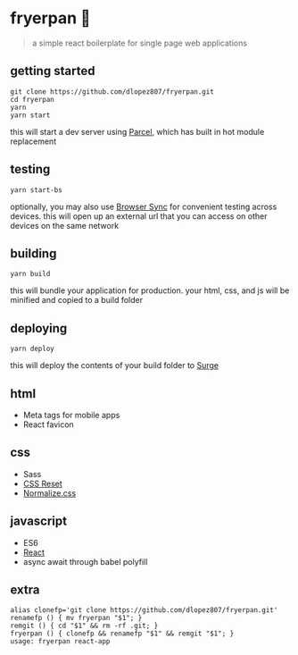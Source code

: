 # fryerpan 🍳
> a simple react boilerplate for single page web applications

## getting started
```shell
git clone https://github.com/dlopez807/fryerpan.git
cd fryerpan
yarn
yarn start
```
this will start a dev server using [Parcel](https://parceljs.org/), which has built in hot module replacement

## testing
```shell
yarn start-bs
```
optionally, you may also use [Browser Sync](https://browsersync.io/) for convenient testing across devices. this will open up an external url that you can access on other devices on the same network

## building
```shell
yarn build
```
this will bundle your application for production. your html, css, and js will be minified and copied to a build folder

## deploying
```shell
yarn deploy
```
this will deploy the contents of your build folder to [Surge](https://surge.sh/)

## html
* Meta tags for mobile apps
* React favicon

## css
* Sass
* [CSS Reset](https://meyerweb.com/eric/tools/css/reset/)
* [Normalize.css](https://necolas.github.io/normalize.css/)

## javascript
* ES6
* [React](https://reactjs.org)
* async await through babel polyfill

## extra
```shell
alias clonefp='git clone https://github.com/dlopez807/fryerpan.git'
renamefp () { mv fryerpan "$1"; }
remgit () { cd "$1" && rm -rf .git; }
fryerpan () { clonefp && renamefp "$1" && remgit "$1"; }
usage: fryerpan react-app
```
